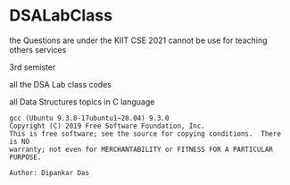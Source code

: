 # DSALabClass

the Questions are under the KIIT CSE 2021
cannot be use for teaching others services

3rd semister

all the DSA Lab class codes

all Data Structures topics in C language
```
gcc (Ubuntu 9.3.0-17ubuntu1~20.04) 9.3.0
Copyright (C) 2019 Free Software Foundation, Inc.
This is free software; see the source for copying conditions.  There is NO
warranty; not even for MERCHANTABILITY or FITNESS FOR A PARTICULAR PURPOSE.
```

`Author: Dipankar Das`
